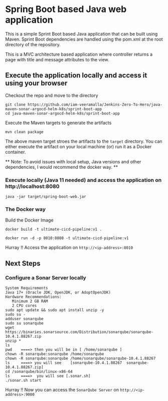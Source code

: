 # Spring Boot based Java web application
 
This is a simple Sprint Boot based Java application that can be built using Maven. Sprint Boot dependencies are handled using the pom.xml 
at the root directory of the repository.

This is a MVC architecture based application where controller returns a page with title and message attributes to the view.

## Execute the application locally and access it using your browser

Checkout the repo and move to the directory

```
git clone https://github.com/iam-veeramalla/Jenkins-Zero-To-Hero/java-maven-sonar-argocd-helm-k8s/sprint-boot-app
cd java-maven-sonar-argocd-helm-k8s/sprint-boot-app
```

Execute the Maven targets to generate the artifacts

```
mvn clean package
```

The above maven target stroes the artifacts to the `target` directory. You can either execute the artifact on your local machine
(or) run it as a Docker container.

** Note: To avoid issues with local setup, Java versions and other dependencies, I would recommend the docker way. **


### Execute locally (Java 11 needed) and access the application on http://localhost:8080

```
java -jar target/spring-boot-web.jar
```

### The Docker way

Build the Docker Image

```
docker build -t ultimate-cicd-pipeline:v1 .
```

```
docker run -d -p 8010:8080 -t ultimate-cicd-pipeline:v1
```

Hurray !! Access the application on `http://<ip-address>:8010`


## Next Steps

### Configure a Sonar Server locally

```
System Requirements
Java 17+ (Oracle JDK, OpenJDK, or AdoptOpenJDK)
Hardware Recommendations:
   Minimum 2 GB RAM
   2 CPU cores
sudo apt update && sudo apt install unzip -y
sudo su -
adduser sonarqube
sudo su sonarqube
wget https://binaries.sonarsource.com/Distribution/sonarqube/sonarqube-10.4.1.88267.zip
unzip *
ls
pwd    ====> then you will be in [ /home/sonarqube ]
chown -R sonarqube:sonarqube /home/sonarqube
chown -R sonarqube:sonarqube /home/sonarqube/sonarqube-10.4.1.88267
ls     ====> you will see    [sonarqube-10.4.1.88267  sonarqube-10.4.1.88267.zip]
cd /sonarqube/bin/linux-x86-64
ls     ====>  you will see [.sonar.sh]
./sonar.sh start
```

Hurray !! Now you can access the `SonarQube Server` on `http://<ip-address>:9000` 


